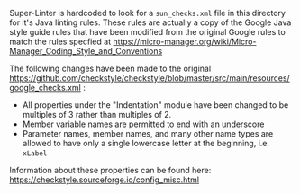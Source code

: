 Super-Linter is hardcoded to look for a `sun_checks.xml` file in this directory for it's Java linting rules. These rules are actually
a copy of the Google Java style guide rules that  have been modified from the 
original Google rules to match the rules specfied at https://micro-manager.org/wiki/Micro-Manager_Coding_Style_and_Conventions

The following changes have been made to the original https://github.com/checkstyle/checkstyle/blob/master/src/main/resources/google_checks.xml :
 - All properties under the "Indentation" module have been changed to be multiples of 3 rather than multiples of 2.
 - Member variable names are permitted to end with an underscore
 - Parameter names, member names, and many other name types are allowed to have only a single lowercase letter at the beginning, i.e. `xLabel`
 
 Information about these properties can be found here: https://checkstyle.sourceforge.io/config_misc.html